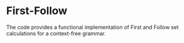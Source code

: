 # First-Follow
The code provides a functional implementation of First and Follow set calculations for a context-free grammar.
